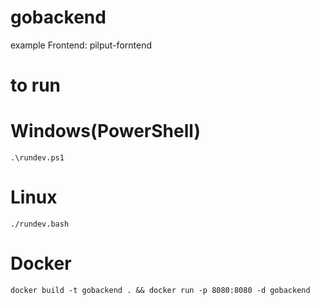 # gobackend

example Frontend: pilput-forntend

# to run

# **Windows(PowerShell)**

    .\rundev.ps1

# **Linux**

    ./rundev.bash

# **Docker**

    docker build -t gobackend . && docker run -p 8080:8080 -d gobackend
